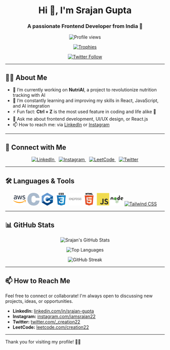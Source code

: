<h1 align="center">Hi 👋, I'm <b>Srajan Gupta</b></h1>
<h3 align="center">A passionate Frontend Developer from India 🚀</h3>

<p align="center">
  <img src="https://komarev.com/ghpvc/?username=creation22&label=Profile%20views&color=0e75b6&style=flat" alt="Profile views" />
</p>

<p align="center">
  <a href="https://github.com/ryo-ma/github-profile-trophy" target="_blank">
    <img src="https://github-profile-trophy.vercel.app/?username=creation22&theme=gruvbox" alt="Trophies" />
  </a>
</p>

<p align="center">
  <a href="https://twitter.com/@_creation22" target="_blank">
    <img src="https://img.shields.io/twitter/follow/@_creation22?logo=twitter&style=for-the-badge" alt="Twitter Follow" />
  </a>
</p>

---

## 👨‍💻 About Me

- 🔭 I’m currently working on **NutriAI**, a project to revolutionize nutrition tracking with AI  
- 🌱 I’m constantly learning and improving my skills in React, JavaScript, and AI integration  
- ⚡ Fun fact: **Ctrl + Z** is the most used feature in coding and life alike 🧠  
- 💬 Ask me about frontend development, UI/UX design, or React.js  
- 📫 How to reach me: via [LinkedIn](https://linkedin.com/in/srajan-gupta) or [Instagram](https://instagram.com/iamsrajan22)  

---

## 🚀 Connect with Me

<p align="center">
  <a href="https://linkedin.com/in/srajan-gupta" target="_blank" rel="noopener noreferrer" style="margin-right: 10px;">
    <img src="https://raw.githubusercontent.com/rahuldkjain/github-profile-readme-generator/master/src/images/icons/Social/linked-in-alt.svg" alt="LinkedIn" height="40" width="40" />
  </a>
  <a href="https://instagram.com/iamsrajan22" target="_blank" rel="noopener noreferrer" style="margin-right: 10px;">
    <img src="https://raw.githubusercontent.com/rahuldkjain/github-profile-readme-generator/master/src/images/icons/Social/instagram.svg" alt="Instagram" height="40" width="40" />
  </a>
  <a href="https://www.leetcode.com/creation22" target="_blank" rel="noopener noreferrer" style="margin-right: 10px;">
    <img src="https://raw.githubusercontent.com/rahuldkjain/github-profile-readme-generator/master/src/images/icons/Social/leet-code.svg" alt="LeetCode" height="40" width="40" />
  </a>
  <a href="https://twitter.com/_creation22" target="_blank" rel="noopener noreferrer">
    <img src="https://img.icons8.com/fluent/48/000000/twitter.png" alt="Twitter" height="40" width="40" />
  </a>
</p>

---

## 🛠️ Languages & Tools

<p align="center">
  <a href="https://aws.amazon.com" target="_blank" rel="noopener noreferrer"><img src="https://raw.githubusercontent.com/devicons/devicon/master/icons/amazonwebservices/amazonwebservices-original-wordmark.svg" alt="AWS" width="40" height="40" /></a>
  <a href="https://www.cprogramming.com/" target="_blank" rel="noopener noreferrer"><img src="https://raw.githubusercontent.com/devicons/devicon/master/icons/c/c-original.svg" alt="C" width="40" height="40" /></a>
  <a href="https://www.w3schools.com/cpp/" target="_blank" rel="noopener noreferrer"><img src="https://raw.githubusercontent.com/devicons/devicon/master/icons/cplusplus/cplusplus-original.svg" alt="C++" width="40" height="40" /></a>
  <a href="https://www.w3schools.com/css/" target="_blank" rel="noopener noreferrer"><img src="https://raw.githubusercontent.com/devicons/devicon/master/icons/css3/css3-original-wordmark.svg" alt="CSS3" width="40" height="40" /></a>
  <a href="https://expressjs.com" target="_blank" rel="noopener noreferrer"><img src="https://raw.githubusercontent.com/devicons/devicon/master/icons/express/express-original-wordmark.svg" alt="Express" width="40" height="40" /></a>
  <a href="https://www.w3.org/html/" target="_blank" rel="noopener noreferrer"><img src="https://raw.githubusercontent.com/devicons/devicon/master/icons/html5/html5-original-wordmark.svg" alt="HTML5" width="40" height="40" /></a>
  <a href="https://developer.mozilla.org/en-US/docs/Web/JavaScript" target="_blank" rel="noopener noreferrer"><img src="https://raw.githubusercontent.com/devicons/devicon/master/icons/javascript/javascript-original.svg" alt="JavaScript" width="40" height="40" /></a>
  <a href="https://nodejs.org" target="_blank" rel="noopener noreferrer"><img src="https://raw.githubusercontent.com/devicons/devicon/master/icons/nodejs/nodejs-original-wordmark.svg" alt="Node.js" width="40" height="40" /></a>
  <a href="https://tailwindcss.com/" target="_blank" rel="noopener noreferrer"><img src="https://www.vectorlogo.zone/logos/tailwindcss/tailwindcss-icon.svg" alt="Tailwind CSS" width="40" height="40" /></a>
</p>

---

## 📊 GitHub Stats

<p align="center">
  <img src="https://github-readme-stats.vercel.app/api?username=creation22&show_icons=true&theme=radical" alt="Srajan's GitHub Stats" />
</p>

<p align="center">
  <img src="https://github-readme-stats.vercel.app/api/top-langs/?username=creation22&layout=compact&theme=radical" alt="Top Languages" />
</p>

<p align="center">
  <img src="https://github-readme-streak-stats.herokuapp.com/?user=creation22&theme=radical" alt="GitHub Streak" />
</p>

---

## 📫 How to Reach Me

Feel free to connect or collaborate! I'm always open to discussing new projects, ideas, or opportunities.

- **LinkedIn:** [linkedin.com/in/srajan-gupta](https://linkedin.com/in/srajan-gupta)  
- **Instagram:** [instagram.com/iamsrajan22](https://instagram.com/iamsrajan22)  
- **Twitter:** [twitter.com/_creation22](https://twitter.com/_creation22)  
- **LeetCode:** [leetcode.com/creation22](https://leetcode.com/creation22)  

---

Thank you for visiting my profile! 🙏✨
